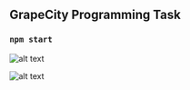 ## GrapeCity Programming Task

### `npm start`

![alt text](https://github.com/[CihadCengiz]/[grapecity-task]/blob/[master]/White-background.png?raw=true)

![alt text](https://github.com/[username]/[reponame]/blob/[branch]/image.jpg?raw=true)